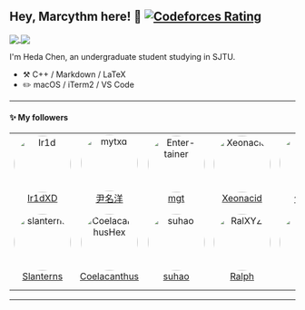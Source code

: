 ## Hey, Marcythm here! :wave: [![Codeforces Rating](https://cfrating.ihcr.top/?user=Trisolaris&style=flat-square)](https://codeforces.com/profile/Trisolaris)

<a href="https://github.com/Marcythm/Marcythm">
  <img align="center" src="https://github-readme-stats.vercel.app/api?username=Marcythm&count_private=true&show_icons=true&hide=issues" />
</a>
<a href="https://github.com/Marcythm/Marcythm">
  <img align="center" src="https://github-readme-stats.vercel.app/api/top-langs/?username=Marcythm&layout=compact&hide=javascript,html,makefile,css&langs_count=10" />
</a>

I'm Heda Chen, an undergraduate student studying in SJTU.

-   :hammer_and_pick: C++ / Markdown / LaTeX
-   :pencil2: macOS / iTerm2 / VS Code

---

#### :sparkles: My followers

<!--START_SECTION:top-followers-->
<table>
  <tr>
    <td align="center">
      <a href="https://github.com/Ir1d">
        <img src="https://avatars2.githubusercontent.com/u/10709657" width="auto;" height="100px;" style="border-radius:100%;" overflow="hidden;" alt="Ir1d"/>
      </a>
      <br />
      <a href="https://github.com/Ir1d">Ir1dXD</a>
    </td>
    <td align="center">
      <a href="https://github.com/mytxd">
        <img src="https://avatars2.githubusercontent.com/u/43415053" width="auto;" height="100px;" style="border-radius:100%;" overflow="hidden;" alt="mytxd"/>
      </a>
      <br />
      <a href="https://github.com/mytxd">尹名洋</a>
    </td>
    <td align="center">
      <a href="https://github.com/Enter-tainer">
        <img src="https://avatars2.githubusercontent.com/u/25521218" width="auto;" height="100px;" style="border-radius:100%;" overflow="hidden;" alt="Enter-tainer"/>
      </a>
      <br />
      <a href="https://github.com/Enter-tainer">mgt</a>
    </td>
    <td align="center">
      <a href="https://github.com/Xeonacid">
        <img src="https://avatars2.githubusercontent.com/u/13995937" width="auto;" height="100px;" style="border-radius:100%;" overflow="hidden;" alt="Xeonacid"/>
      </a>
      <br />
      <a href="https://github.com/Xeonacid">Xeonacid</a>
    </td>
    <td align="center">
      <a href="https://github.com/bdbai">
        <img src="https://avatars2.githubusercontent.com/u/5270106" width="auto;" height="100px;" style="border-radius:100%;" overflow="hidden;" alt="bdbai"/>
      </a>
      <br />
      <a href="https://github.com/bdbai">包布丁</a>
    </td>
    <td align="center">
      <a href="https://github.com/abc1763613206">
        <img src="https://avatars2.githubusercontent.com/u/30773956" width="auto;" height="100px;" style="border-radius:100%;" overflow="hidden;" alt="abc1763613206"/>
      </a>
      <br />
      <a href="https://github.com/abc1763613206">abc1763613206</a>
    </td>
    <td align="center">
      <a href="https://github.com/ZenithalHourlyRate">
        <img src="https://avatars2.githubusercontent.com/u/19512674" width="auto;" height="100px;" style="border-radius:100%;" overflow="hidden;" alt="ZenithalHourlyRate"/>
      </a>
      <br />
      <a href="https://github.com/ZenithalHourlyRate">Zenithal</a>
    </td>
  </tr>
  <tr>
    <td align="center">
      <a href="https://github.com/slanterns">
        <img src="https://avatars2.githubusercontent.com/u/10987206" width="auto;" height="100px;" style="border-radius:100%;" overflow="hidden;" alt="slanterns"/>
      </a>
      <br />
      <a href="https://github.com/slanterns">Slanterns</a>
    </td>
    <td align="center">
      <a href="https://github.com/CoelacanthusHex">
        <img src="https://avatars2.githubusercontent.com/u/43064781" width="auto;" height="100px;" style="border-radius:100%;" overflow="hidden;" alt="CoelacanthusHex"/>
      </a>
      <br />
      <a href="https://github.com/CoelacanthusHex">Coelacanthus</a>
    </td>
    <td align="center">
      <a href="https://github.com/suhao">
        <img src="https://avatars2.githubusercontent.com/u/24261214" width="auto;" height="100px;" style="border-radius:100%;" overflow="hidden;" alt="suhao"/>
      </a>
      <br />
      <a href="https://github.com/suhao">suhao</a>
    </td>
    <td align="center">
      <a href="https://github.com/RalXYZ">
        <img src="https://avatars2.githubusercontent.com/u/19510622" width="auto;" height="100px;" style="border-radius:100%;" overflow="hidden;" alt="RalXYZ"/>
      </a>
      <br />
      <a href="https://github.com/RalXYZ">Ralph</a>
    </td>
    <td align="center">
      <a href="https://github.com/Netrvin">
        <img src="https://avatars2.githubusercontent.com/u/11222509" width="auto;" height="100px;" style="border-radius:100%;" overflow="hidden;" alt="Netrvin"/>
      </a>
      <br />
      <a href="https://github.com/Netrvin">131</a>
    </td>
    <td align="center">
      <a href="https://github.com/siger-young">
        <img src="https://avatars2.githubusercontent.com/u/13887988" width="auto;" height="100px;" style="border-radius:100%;" overflow="hidden;" alt="siger-young"/>
      </a>
      <br />
      <a href="https://github.com/siger-young">Siger Young</a>
    </td>
    <td align="center">
      <a href="https://github.com/StudyingFather">
        <img src="https://avatars2.githubusercontent.com/u/23295419" width="auto;" height="100px;" style="border-radius:100%;" overflow="hidden;" alt="StudyingFather"/>
      </a>
      <br />
      <a href="https://github.com/StudyingFather">Shuhao Zhang</a>
    </td>
  </tr>
</table>
<!--END_SECTION:top-followers-->

---


<!-- #### :bar_chart: Weekly development breakdown -->

<!--START_SECTION:waka-->
<!--END_SECTION:waka-->

<!-- --- -->
